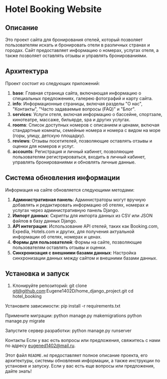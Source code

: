 # Hotel Booking Website

## Описание
Это проект сайта для бронирования отелей, который позволяет пользователям искать и бронировать отели в различных
странах и городах. Сайт предоставляет информацию о номерах, услугах отеля, а также позволяет оставлять отзывы
и управлять бронированиями.

## Архитектура
Проект состоит из следующих приложений:

1. **base**: Главная страница сайта, включающая информацию о специальных предложениях, галерею фотографий и карту сайта.
2. **info**: Информационные страницы, включая разделы "О нас", "Контакты", "Часто задаваемые вопросы (FAQ)" и "Блог".
3. **services**: Услуги отеля, включая информацию о бассейне, спортзале, кинотеатре, массаже, бильярде, spa и других услугах.
4. **rooms**: Список доступных номеров с описанием и ценами, включая стандартные комнаты, семейные номера и номера с видом на море (горы, улицу, детскую площадку).
5. **reviews**: Отзывы посетителей, позволяющие оставлять отзывы и оценки для номеров и услуг.
6. **accounts**: Регистрация и личный кабинет, позволяющие пользователям регистрироваться, входить в личный кабинет, управлять бронированиями и обновлять личные данные.

## Система обновления информации

Информация на сайте обновляется следующими методами:
1. **Административная панель**: Администраторы могут вручную добавлять и редактировать информацию об отелях, номерах и услугах через административную панель Django.
2. **Импорт данных**: Скрипты для импорта данных из CSV или JSON файлов в базу данных Django.
3. **API интеграция**: Использование API отелей, таких как Booking.com, Expedia, Hotels.com и других, для получения актуальной информации об отелях, номерах и ценах.
4. **Формы для пользователей**: Формы на сайте, позволяющие пользователям оставлять отзывы и оценки.
5. **Синхронизация с внешними базами данных**: Настройка синхронизации данных между сайтом и внешними базами данных.

## Установка и запуск

1. Клонируйте репозиторий:
   git clone git@github.com:Eugene1402D/home_django_project.git
   cd hotel_booking

Установите зависимости:
pip install -r requirements.txt

Примените миграции:
python manage.py makemigrations
python manage.py migrate

Запустите сервер разработки:
python manage.py runserver

Контакты
Если у вас есть вопросы или предложения, свяжитесь с нами по адресу eugened1402@mail.ru.

Этот файл `README.md` предоставляет полное описание проекта, его архитектуры, системы обновления информации, а также инструкции по установке и запуску.
Если у вас есть еще вопросы или предложения, дайте знать!
